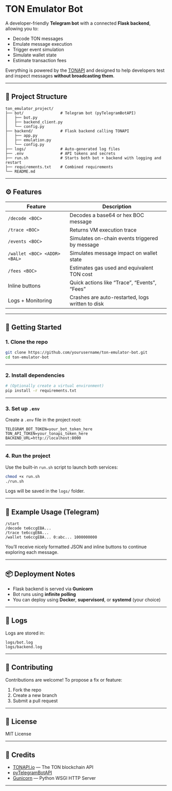 # TON Emulator Bot

A developer-friendly **Telegram bot** with a connected **Flask backend**, allowing you to:

* Decode TON messages
* Emulate message execution
* Trigger event simulation
* Simulate wallet state
* Estimate transaction fees

Everything is powered by the [TONAPI](https://tonapi.io/) and designed to help developers test and inspect messages **without broadcasting them**.

---

## 📁 Project Structure

```
ton_emulator_project/
├── bot/                # Telegram bot (pyTelegramBotAPI)
│   ├── bot.py
│   ├── backend_client.py
│   └── config.py
├── backend/            # Flask backend calling TONAPI
│   ├── app.py
│   ├── emulation.py
│   └── config.py
├── logs/               # Auto-generated log files
├── .env                # API tokens and secrets
├── run.sh              # Starts both bot + backend with logging and restart
├── requirements.txt    # Combined requirements
└── README.md
```

---

## ⚙️ Features

| Feature                      | Description                                      |
| ---------------------------- | ------------------------------------------------ |
| `/decode <BOC>`              | Decodes a base64 or hex BOC message              |
| `/trace <BOC>`               | Returns VM execution trace                       |
| `/events <BOC>`              | Simulates on-chain events triggered by message   |
| `/wallet <BOC> <ADDR> <BAL>` | Simulates message impact on wallet state         |
| `/fees <BOC>`                | Estimates gas used and equivalent TON cost       |
| Inline buttons               | Quick actions like “Trace”, “Events”, “Fees”     |
| Logs + Monitoring            | Crashes are auto-restarted, logs written to disk |

---

## 🧪 Getting Started

### 1. Clone the repo

```bash
git clone https://github.com/yourusername/ton-emulator-bot.git
cd ton-emulator-bot
```

---

### 2. Install dependencies

```bash
# (Optionally create a virtual environment)
pip install -r requirements.txt
```

---

### 3. Set up `.env`

Create a `.env` file in the project root:

```env
TELEGRAM_BOT_TOKEN=your_bot_token_here
TON_API_TOKEN=your_tonapi_token_here
BACKEND_URL=http://localhost:8000
```

---

### 4. Run the project

Use the built-in `run.sh` script to launch both services:

```bash
chmod +x run.sh
./run.sh
```

Logs will be saved in the `logs/` folder.

---

## 🧠 Example Usage (Telegram)

```text
/start
/decode te6ccgEBA...
/trace te6ccgEBA...
/wallet te6ccgEBA... 0:abc... 1000000000
```

You’ll receive nicely formatted JSON and inline buttons to continue exploring each message.

---

## 📦 Deployment Notes

* Flask backend is served via **Gunicorn**
* Bot runs using **infinite polling**
* You can deploy using **Docker**, **supervisord**, or **systemd** (your choice)

---

## 📜 Logs

Logs are stored in:

```
logs/bot.log
logs/backend.log
```

---

## 🤝 Contributing

Contributions are welcome! To propose a fix or feature:

1. Fork the repo
2. Create a new branch
3. Submit a pull request

---

## 📄 License

MIT License

---

## 🧾 Credits

* [TONAPI.io](https://tonapi.io) — The TON blockchain API
* [pyTelegramBotAPI](https://github.com/eternnoir/pyTelegramBotAPI)
* [Gunicorn](https://gunicorn.org) — Python WSGI HTTP Server

---